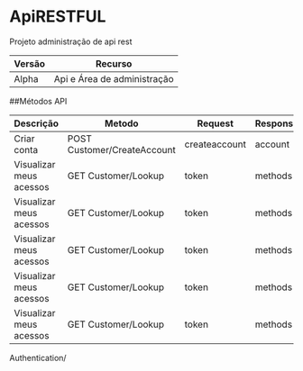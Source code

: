 # **ApiRESTFUL**
Projeto administração de api rest

|Versão|Recurso|
|------|-------|
|Alpha|Api e Área de administração|

##Métodos API 

|Descrição|Metodo|Request|Response|
|----|----|----|----|
|Criar conta|POST Customer/CreateAccount|createaccount|account|
|Visualizar meus acessos|GET Customer/Lookup|token|methods|
|Visualizar meus acessos|GET Customer/Lookup|token|methods|
|Visualizar meus acessos|GET Customer/Lookup|token|methods|
|Visualizar meus acessos|GET Customer/Lookup|token|methods|
|Visualizar meus acessos|GET Customer/Lookup|token|methods||Visualizar meus acessos|GET Customer/Lookup|token|methods|


Authentication/




